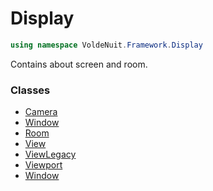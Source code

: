 # Display

```C#
using namespace VoldeNuit.Framework.Display
```

Contains about screen and room.

### Classes

- [Camera](./Camera.md)
- [Window](./DisplayClass.md)
- [Room](./Room.md)
- [View](./View.md)
- [ViewLegacy](./ViewLegacy.md)
- [Viewport](./Viewport.md)
- [Window](./Window.md)